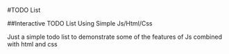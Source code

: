 #TODO List

##Interactive TODO List Using Simple Js/Html/Css

Just a simple todo list to demonstrate some of the features of Js combined with html and css 